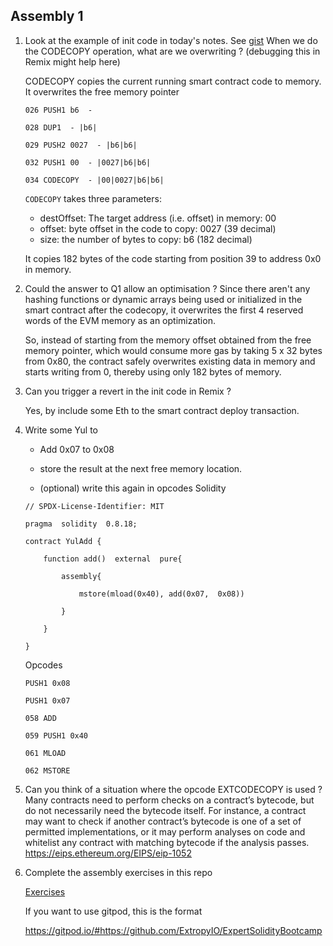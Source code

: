 
## Assembly 1

1. Look at the example of init code in today's notes. See [gist](https://gist.github.com/extropyCoder/4243c0f90e6a6e97006a31f5b9265b94)
When we do the CODECOPY operation, what are we overwriting ?
(debugging this in Remix might help here)

    CODECOPY copies the current running smart contract code to memory. It overwrites the free memory pointer
    ```
    026 PUSH1 b6  - 

    028 DUP1  - |b6|

    029 PUSH2 0027  - |b6|b6|

    032 PUSH1 00  - |0027|b6|b6|

    034 CODECOPY  - |00|0027|b6|b6|
    ```
    `CODECOPY` takes three parameters:
    - destOffset: The target address (i.e. offset) in memory: 00 
    - offset: byte offset in the code to copy: 0027  (39 decimal)
    - size: the number of bytes to copy: b6 (182 decimal)

    It copies 182 bytes of the code starting from position 39 to address 0x0 in memory.

2. Could the answer to Q1 allow an optimisation ?
    Since there aren't any hashing functions or dynamic arrays being used or initialized in the smart contract after the codecopy, it overwrites the first 4 reserved words of the EVM memory as an optimization.

    So, instead of starting from the memory offset obtained from the free memory pointer, which would consume more gas by taking 5 x 32 bytes from 0x80, the contract safely overwrites existing data in memory and starts writing from 0, thereby using only 182 bytes of memory.

3. Can you trigger a revert in the init code in Remix ?

    Yes, by include some Eth to the smart contract deploy transaction.

4. Write some Yul to

	- Add 0x07 to 0x08

	- store the result at the next free memory location.

	- (optional) write this again in opcodes
    Solidity
    ```
    // SPDX-License-Identifier: MIT

    pragma  solidity  0.8.18;

    contract YulAdd {

        function add()  external  pure{

            assembly{

                mstore(mload(0x40), add(0x07,  0x08))

            }	

        }

    }
    ```
    Opcodes
    ```
    PUSH1 0x08 

    PUSH1 0x07

    058 ADD

    059 PUSH1 0x40

    061 MLOAD 

    062 MSTORE
    ```

5.  Can you think of a situation where the opcode EXTCODECOPY is used ?
    Many contracts need to perform checks on a contract’s bytecode, but do not necessarily need the bytecode itself. For instance, a contract may want to check if another contract’s bytecode is one of a set of permitted implementations, or it may perform analyses on code and whitelist any contract with matching bytecode if the analysis passes.
    https://eips.ethereum.org/EIPS/eip-1052

6. Complete the assembly exercises in this repo

    [Exercises](https://github.com/ExtropyIO/ExpertSolidityBootcamp)

    If you want to use gitpod, this is the format

    https://gitpod.io/#https://github.com/ExtropyIO/ExpertSolidityBootcamp